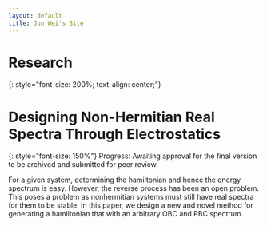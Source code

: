 ```yaml
---
layout: default
title: Jun Wei's Site
---
```


# Research
{: style="font-size: 200%; text-align: center;"}

# Designing Non-Hermitian Real Spectra Through Electrostatics
{: style="font-size: 150%"}
Progress: Awaiting approval for the final version to be archived and submitted for peer review.

For a given system, determining the hamiltonian and hence the energy spectrum is easy. However, the reverse process has been an open problem. This poses a problem as nonhermitian systems must still have real spectra for them to be stable. In this paper, we design a new and novel method for generating a hamiltonian that with an arbitrary OBC and PBC spectrum.
